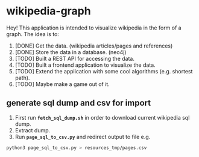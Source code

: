 # wikipedia-graph
Hey! This application is intended to visualize wikipedia in the form of a graph.
The idea is to:
1. [DONE] Get the data. (wikipedia articles/pages and references)
2. [DONE] Store the data in a database. (neo4j)
3. [TODO] Built a REST API for accessing the data.
4. [TODO] Built a frontend application to visualize the data.
5. [TODO] Extend the application with some cool algorithms (e.g. shortest path).
6. [TODO] Maybe make a game out of it.

## generate sql dump and csv for import
1. First run **`fetch_sql_dump.sh`**  in order to download current wikipedia sql dump.
2. Extract dump.
3. Run **`page_sql_to_csv.py`** and redirect output to file e.g. 
```bash
python3 page_sql_to_csv.py > resources_tmp/pages.csv
```                          
